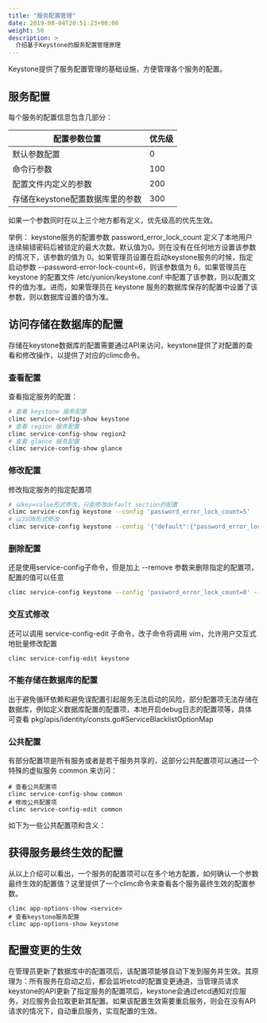 ```yaml
---
title: "服务配置管理"
date: 2019-08-04T20:51:23+08:00
weight: 50
description: >
  介绍基于Keystone的服务配置管理原理
---
```


Keystone提供了服务配置管理的基础设施，方便管理各个服务的配置。

## 服务配置

每个服务的配置信息包含几部分：

| 配置参数位置                      | 优先级 |
|-----------------------------------|--------|
| 默认参数配置                      | 0      |
| 命令行参数                        | 100    |
| 配置文件内定义的参数              | 200    |
| 存储在keystone配置数据库里的参数  | 300    |


如果一个参数同时在以上三个地方都有定义，优先级高的优先生效。

举例： keystone服务的配置参数 password_error_lock_count 定义了本地用户连续输错密码后被锁定的最大次数。默认值为0。则在没有在任何地方设置该参数的情况下，该参数的值为 0。如果管理员设置在启动keystone服务的时候，指定启动参数 --password-error-lock-count=6，则该参数值为 6。如果管理员在 keystone 的配置文件 /etc/yunion/keystone.conf 中配置了该参数，则以配置文件的值为准。进而，如果管理员在 keystone 服务的数据库保存的配置中设置了该参数，则以数据库设置的值为准。

## 访问存储在数据库的配置

存储在keystone数据库的配置需要通过API来访问，keystone提供了对配置的查看和修改操作，以提供了对应的climc命令。

### 查看配置

查看指定服务的配置：

```bash
# 查看 keystone 服务配置
climc service-config-show keystone
# 查看 region 服务配置
climc service-config-show region2
# 查看 glance 服务配置
climc service-config-show glance
```

### 修改配置

修改指定服务的指定配置项

```bash
# 以key=value形式修改，只能修改default section的配置
climc service-config keystone --config 'password_error_lock_count=5'
# 以JSON形式修改
climc service-config keystone --config '{"default":{"password_error_lock_count":5}}'
```

### 删除配置

还是使用service-config子命令，但是加上 --remove 参数来删除指定的配置项，配置的值可以任意

```bash
climc service-config keystone --config 'password_error_lock_count=0' --remove
```

### 交互式修改

还可以调用 service-config-edit 子命令，改子命令将调用 vim，允许用户交互式地批量修改配置

```bash
climc service-config-edit keystone
```

### 不能存储在数据库的配置

出于避免循环依赖和避免误配置引起服务无法启动的风险，部分配置项无法存储在数据库，例如定义数据库配置的配置项，本地开启debug日志的配置项等，具体可查看 pkg/apis/identity/consts.go#ServiceBlacklistOptionMap

### 公共配置

有部分配置项是所有服务或者是若干服务共享的，这部分公共配置项可以通过一个特殊的虚拟服务 common 来访问：

```
# 查看公共配置项
climc service-config-show common
# 修改公共配置项
climc service-config-edit common
```

如下为一些公共配置项和含义：


## 获得服务最终生效的配置

从以上介绍可以看出，一个服务的配置项可以在多个地方配置，如何确认一个参数最终生效的配置值？这里提供了一个climc命令来查看各个服务最终生效的配置参数。

```
climc app-options-show <service>
# 查看keystone服务配置
climc app-options-show keystone
```

## 配置变更的生效

在管理员更新了数据库中的配置项后，该配置项能够自动下发到服务并生效。其原理为：所有服务在启动之后，都会监听etcd的配置变更通道，当管理员请求keystone的API更新了指定服务的配置项后，keystone会通过etcd通知对应服务，对应服务会拉取更新其配置。如果该配置生效需要重启服务，则会在没有API请求的情况下，自动重启服务，实现配置的生效。
